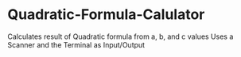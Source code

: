 # Quadratic-Formula-Calulator
Calculates result of Quadratic formula from a, b, and c values
Uses a Scanner and the Terminal as Input/Output
